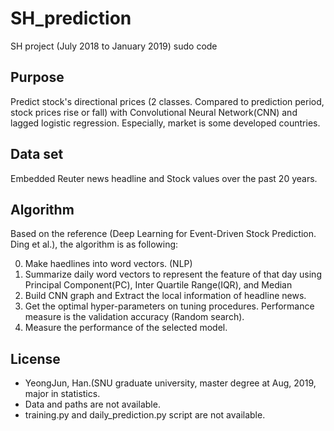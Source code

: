 # SH_prediction
SH project (July 2018 to January 2019) sudo code

## Purpose
Predict stock's directional prices (2 classes. Compared to prediction period, stock prices rise or fall) with Convolutional Neural Network(CNN) and lagged logistic regression. Especially, market is some developed countries.

## Data set
Embedded Reuter news headline and Stock values over the past 20 years.

## Algorithm
Based on the reference (Deep Learning for Event-Driven Stock Prediction. Ding et al.), the algorithm is as following:

0. Make haedlines into word vectors. (NLP)
1. Summarize daily word vectors to represent the feature of that day using Principal Component(PC), Inter Quartile Range(IQR), and Median
2. Build CNN graph and Extract the local information of headline news.
3. Get the optimal hyper-parameters on tuning procedures. Performance measure is the validation accuracy (Random search).
4. Measure the performance of the selected model.

## License
- YeongJun, Han.(SNU graduate university, master degree at Aug, 2019, major in statistics.
- Data and paths are not available.
- training.py and daily_prediction.py script are not available.
